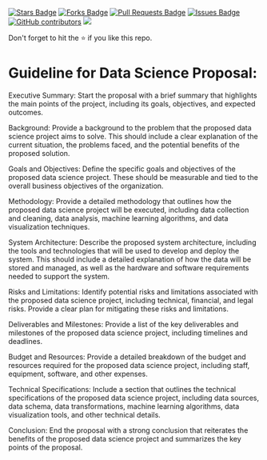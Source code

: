 <a href="https://github.com/drshahizan/special-topic-data-engineering/stargazers"><img src="https://img.shields.io/github/stars/drshahizan/special-topic-data-engineering" alt="Stars Badge"/></a>
<a href="https://github.com/drshahizan/special-topic-data-engineering/network/members"><img src="https://img.shields.io/github/forks/drshahizan/special-topic-data-engineering" alt="Forks Badge"/></a>
<a href="https://github.com/drshahizan/special-topic-data-engineering/pulls"><img src="https://img.shields.io/github/issues-pr/drshahizan/special-topic-data-engineering" alt="Pull Requests Badge"/></a>
<a href="https://github.com/drshahizan/special-topic-data-engineering/issues"><img src="https://img.shields.io/github/issues/drshahizan/special-topic-data-engineering" alt="Issues Badge"/></a>
<a href="https://github.com/drshahizan/special-topic-data-engineering/graphs/contributors"><img alt="GitHub contributors" src="https://img.shields.io/github/contributors/drshahizan/special-topic-data-engineering?color=2b9348"></a>
![](https://visitor-badge.glitch.me/badge?page_id=drshahizan/special-topic-data-engineering)

Don't forget to hit the :star: if you like this repo.

# Guideline for Data Science Proposal:

Executive Summary:
Start the proposal with a brief summary that highlights the main points of the project, including its goals, objectives, and expected outcomes.

Background:
Provide a background to the problem that the proposed data science project aims to solve. This should include a clear explanation of the current situation, the problems faced, and the potential benefits of the proposed solution.

Goals and Objectives:
Define the specific goals and objectives of the proposed data science project. These should be measurable and tied to the overall business objectives of the organization.

Methodology:
Provide a detailed methodology that outlines how the proposed data science project will be executed, including data collection and cleaning, data analysis, machine learning algorithms, and data visualization techniques.

System Architecture:
Describe the proposed system architecture, including the tools and technologies that will be used to develop and deploy the system. This should include a detailed explanation of how the data will be stored and managed, as well as the hardware and software requirements needed to support the system.

Risks and Limitations:
Identify potential risks and limitations associated with the proposed data science project, including technical, financial, and legal risks. Provide a clear plan for mitigating these risks and limitations.

Deliverables and Milestones:
Provide a list of the key deliverables and milestones of the proposed data science project, including timelines and deadlines.

Budget and Resources:
Provide a detailed breakdown of the budget and resources required for the proposed data science project, including staff, equipment, software, and other expenses.

Technical Specifications:
Include a section that outlines the technical specifications of the proposed data science project, including data sources, data schema, data transformations, machine learning algorithms, data visualization tools, and other technical details.

Conclusion:
End the proposal with a strong conclusion that reiterates the benefits of the proposed data science project and summarizes the key points of the proposal.

